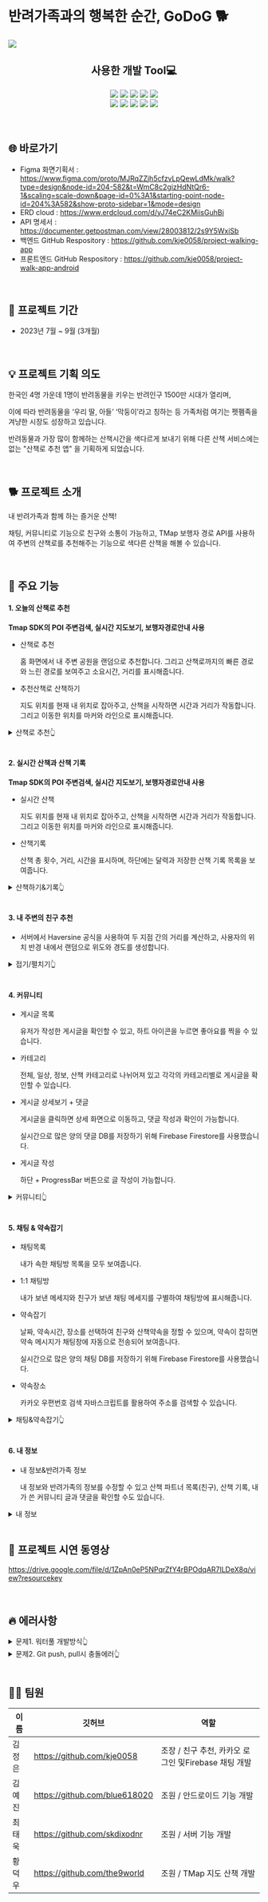 # 반려가족과의 행복한 순간, GoDoG 🐕
<img src="https://github.com/GoDoG-app/project-GoDoG-android/assets/130967356/f1f1e9cd-2379-4126-9341-922151bbe83b">

<div align=center>
  <h2>사용한 개발 Tool💻</h2>  
  <img src="https://img.shields.io/badge/Python-3776AB?style=flat&logo=python&logoColor=white"/>
  <img src="https://img.shields.io/badge/Java-F7DF1E?style=flat&logo=javascript&logoColor=white"/>
  <img src="https://img.shields.io/badge/AmazonAWS-232F3E?style=flat&logo=amazonaws&logoColor=white"/>
  <img src="https://img.shields.io/badge/Android Studio-3DDC84?style=flat&logo=androidstudio&logoColor=white"/>
  <img src="https://img.shields.io/badge/Visual Studio Code-007ACC?style=flat&logo=visualstudiocode&logoColor=white"/>
  <br>
  <img src="https://img.shields.io/badge/Serverless-FD5750?style=flat&logo=serverless&logoColor=white"/>
  <img src="https://img.shields.io/badge/Postman-FF6C37?style=flat&logo=postman&logoColor=white"/>
  <img src="https://img.shields.io/badge/MySQL-4479A1?style=flat&logo=mysql&logoColor=white"/>
  <img src="https://img.shields.io/badge/Firebase-FFCA28?style=flat&logo=firebase&logoColor=white"/>
  <img src="https://img.shields.io/badge/Github-181717?style=flat&logo=github&logoColor=white"/>
</div>

<br>
<br>
<h2>🌐 바로가기</h2>

- Figma 화면기획서 : https://www.figma.com/proto/MJRqZZjh5cfzvLpQewLdMk/walk?type=design&node-id=204-582&t=WmC8c2gizHdNtQr6-1&scaling=scale-down&page-id=0%3A1&starting-point-node-id=204%3A582&show-proto-sidebar=1&mode=design
- ERD cloud : https://www.erdcloud.com/d/yJ74eC2KMiisGuhBi
- API 명세서 : https://documenter.getpostman.com/view/28003812/2s9Y5WxiSb
- 백엔드 GitHub Respository : https://github.com/kje0058/project-walking-app
- 프론트엔드 GitHub Respository : https://github.com/kje0058/project-walk-app-android

<br>
<h2>📅 프로젝트 기간</h2>

- 2023년 7월 ~ 9월 (3개월)

<br>
<h2>💡 프로젝트 기획 의도</h2>

한국인 4명 가운데 1명이 반려동물을 키우는 반려인구 1500만 시대가 열리며,

이에 따라 반려동물을 ‘우리 딸, 아들’ ‘막둥이’라고 칭하는 등 가족처럼 여기는 펫펨족을 겨냥한 시장도 성장하고 있습니다.

반려동물과 가장 많이 함께하는 산책시간을 색다르게 보내기 위해 다른 산책 서비스에는 없는 "산책로 추천 앱" 을 기획하게 되었습니다. 

<br>
<h2>🐕 프로젝트 소개</h2>

내 반려가족과 함께 하는 즐거운 산책!

채팅, 커뮤니티로 기능으로 친구와 소통이 가능하고, TMap 보행자 경로 API를 사용하여 주변의 산책로를 추천해주는 기능으로 색다른 산책을 해볼 수 있습니다.

<br>
<h2>📌 주요 기능</h2>

<h4>1. 오늘의 산책로 추천</h4>
   
   **Tmap SDK의 POI 주변검색, 실시간 지도보기, 보행자경로안내 사용**

- 산책로 추천

  홈 화면에서 내 주변 공원을 랜덤으로 추천합니다. 그리고 산책로까지의 빠른 경로와 느린 경로를 보여주고 소요시간, 거리를 표시해줍니다.

- 추천산책로 산책하기

  지도 위치를 현재 내 위치로 잡아주고, 산책을 시작하면 시간과 거리가 작동합니다. 그리고 이동한 위치를 마커와 라인으로 표시해줍니다.

<details>
<summary>산책로 추천👆</summary>
<img src="https://github.com/GoDoG-app/project-GoDoG-android/assets/130967356/839e73f1-611f-4113-ac95-a8b95d334784">
</details>

<br>

<h4>2. 실시간 산책과 산책 기록</h4>
   
   **Tmap SDK의 POI 주변검색, 실시간 지도보기, 보행자경로안내 사용**

- 실시간 산책

  지도 위치를 현재 내 위치로 잡아주고, 산책을 시작하면 시간과 거리가 작동합니다. 그리고 이동한 위치를 마커와 라인으로 표시해줍니다.

- 산책기록
  
  산책 총 횟수, 거리, 시간을 표시하며, 하단에는 달력과 저장한 산책 기록 목록을 보여줍니다.

<details>
<summary>산책하기&기록👆</summary>
<img src="https://github.com/GoDoG-app/project-GoDoG-android/assets/130967356/9298bdba-de7f-4ac4-a281-a2325197021e">
</details>

<br>

<h4>3. 내 주변의 친구 추천</h4>

- 서버에서 Haversine 공식을 사용하여 두 지점 간의 거리를 계산하고, 사용자의 위치 반경 내에서 랜덤으로 위도와 경도를 생성합니다.

<details>
<summary>접기/펼치기👆</summary>
<img src="https://github.com/GoDoG-app/project-GoDoG-android/assets/130967356/6aaa927f-3c62-467c-8566-b8a773d1235a">
</details>

<br>


<h4>4. 커뮤니티</h4>

- 게시글 목록

  유저가 작성한 게시글을 확인할 수 있고, 하트 아이콘을 누르면 좋아요를 찍을 수 있습니다.

- 카테고리

  전체, 일상, 정보, 산책 카테고리로 나뉘어져 있고 각각의 카테고리별로 게시글을 확인할 수 있습니다.

- 게시글 상세보기 + 댓글

  게시글을 클릭하면 상세 화면으로 이동하고, 댓글 작성과 확인이 가능합니다.
  
  실시간으로 많은 양의 댓글 DB를 저장하기 위해 Firebase Firestore를 사용했습니다.

- 게시글 작성

  하단 + ProgressBar 버튼으로 글 작성이 가능합니다.

<details>
<summary>커뮤니티👆</summary>
<img src="https://github.com/GoDoG-app/project-GoDoG-android/assets/130967356/ad5e4c6f-21b7-4a05-949f-86ea8bff5f28">
</details>

<br>

<h4>5. 채팅 & 약속잡기</h4>

- 채팅목록

  내가 속한 채팅방 목록을 모두 보여줍니다.

- 1:1 채팅방

  내가 보낸 메세지와 친구가 보낸 채팅 메세지를 구별하여 채팅방에 표시해줍니다.

- 약속잡기

  날짜, 약속시간, 장소를 선택하여 친구와 산책약속을 정할 수 있으며, 약속이 잡히면 약속 메시지가 채팅창에 자동으로 전송되어 보여줍니다.
  
  실시간으로 많은 양의 채팅 DB를 저장하기 위해 Firebase Firestore를 사용했습니다.

- 약속장소

  카카오 우편번호 검색 자바스크립트를 활용하여 주소를 검색할 수 있습니다.

<details>
<summary>채팅&약속잡기👆</summary>
<img src="https://github.com/GoDoG-app/project-GoDoG-android/assets/130967356/e5ca63e5-d471-4bb1-b9c8-e6a3251614ad">
</details>

<br>

<h4>6. 내 정보</h4>

- 내 정보&반려가족 정보

  내 정보와 반려가족의 정보를 수정할 수 있고 산책 파트너 목록(친구), 산책 기록, 내가 쓴 커뮤니티 글과 댓글을 확인할 수도 있습니다.

<details>
<summary>내 정보</summary>
<img src="https://github.com/GoDoG-app/project-GoDoG-android/assets/130967356/3c206bc0-de44-4fc2-8507-fba8ec211c98">
</details>

<br>
<h2>📱 프로젝트 시연 동영상</h2>

https://drive.google.com/file/d/1ZpAn0eP5NPqrZfY4rBPOdqAR7lLDeX8q/view?resourcekey

<br>
<h2>🔥 에러사항</h2>
<details>
<summary>문제1. 워터풀 개발방식👆</summary>
  
- 백엔드에서 개발한 API를 중간에 한꺼번에 배포하다보니 어디서 에러가 발생한지 모르는 상황 발생
- 대처: 애자일 개발방식으로 변경
  
  서버를 새로 만들어 API를 하나씩 테스트하고 배포하는 애자일 방식으로 개발을 진행하여 에러를 찾았고,
  라이브러리를 설치할 때 자동 설치된 라이브러리의 버전 문제였고 버전을 낮춰 해결

<img src="https://github.com/GoDoG-app/project-GoDoG-android/assets/130967356/a7d735f2-03f5-494c-86ab-fc7dbad73be3">
</details>

<details>
<summary>문제2.  Git push, pull시 충돌에러👆</summary>

- 팀원 두명이 같은 파일을 수정해서 동시에 git에 올려 충돌 발생
- 대처 : Git push시 팀원간의 소통
  
  Git branch를 만들어 git pull, push 상황을 공유하고 충돌이 더이상 일어나지 않게 Slack에서 소통함
  Git Gragh를 확인하여 git push 상황을 체크함

<img src="https://github.com/GoDoG-app/project-GoDoG-android/assets/130967356/68cabf96-47c7-4b5d-b220-b15c71d692c3">
</details>

<br>
<h2>👨‍💻 팀원</h2>

|이름|깃허브|역할|
|------|---|---|
|김정은|https://github.com/kje0058|조장 / 친구 추천, 카카오 로그인 및Firebase 채팅 개발|
|김예진|https://github.com/blue618020|조원 / 안드로이드 기능 개발|
|최태욱|https://github.com/skdixodnr|조원 / 서버 기능 개발|
|황덕우|https://github.com/the9world|조원 / TMap 지도 산책 개발|
